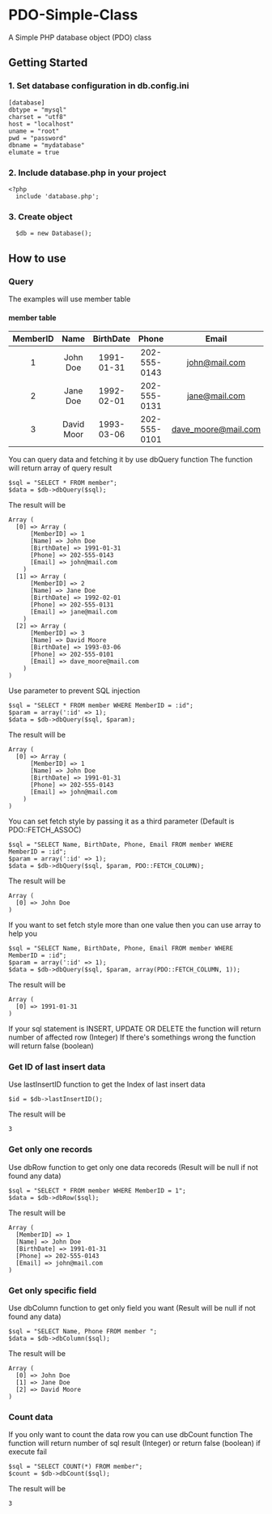 # PDO-Simple-Class
A Simple PHP database object (PDO) class

## Getting Started
### 1. Set database configuration in db.config.ini
```
[database]
dbtype = "mysql"
charset = "utf8"
host = "localhost"
uname = "root"
pwd = "password"
dbname = "mydatabase"
elumate = true
```

### 2. Include database.php in your project
```
<?php
  include 'database.php';
```

### 3. Create object
```
  $db = new Database();
```

## How to use
### Query
The examples will use member table
#### member table 
| MemberID | Name | BirthDate | Phone | Email
|:-----------:|:------------:|:------------:|:------------:|:------------:|
| 1       |        John Doe |     1991-01-31    | 202-555-0143 | john@mail.com
| 2       |        Jane Doe  |     1992-02-01    | 202-555-0131 | jane@mail.com
| 3       |        David Moor  |     1993-03-06    | 202-555-0101 | dave_moore@mail.com

You can query data and fetching it by use dbQuery function
The function will return array of query result
```
$sql = "SELECT * FROM member";
$data = $db->dbQuery($sql);
```
The result will be
```
Array (
  [0] => Array (
      [MemberID] => 1
      [Name] => John Doe
      [BirthDate] => 1991-01-31
      [Phone] => 202-555-0143
      [Email] => john@mail.com
    )
  [1] => Array (
      [MemberID] => 2
      [Name] => Jane Doe
      [BirthDate] => 1992-02-01
      [Phone] => 202-555-0131
      [Email] => jane@mail.com
    )
  [2] => Array (
      [MemberID] => 3
      [Name] => David Moore
      [BirthDate] => 1993-03-06
      [Phone] => 202-555-0101
      [Email] => dave_moore@mail.com
    )
)
```

Use parameter to prevent SQL injection
```
$sql = "SELECT * FROM member WHERE MemberID = :id";
$param = array(':id' => 1);
$data = $db->dbQuery($sql, $param);
```
The result will be
```
Array (
  [0] => Array (
      [MemberID] => 1
      [Name] => John Doe
      [BirthDate] => 1991-01-31
      [Phone] => 202-555-0143
      [Email] => john@mail.com
    )
)
```

You can set fetch style by passing it as a third parameter (Default is PDO::FETCH_ASSOC)
```
$sql = "SELECT Name, BirthDate, Phone, Email FROM member WHERE MemberID = :id";
$param = array(':id' => 1);
$data = $db->dbQuery($sql, $param, PDO::FETCH_COLUMN);
```
The result will be
```
Array (
  [0] => John Doe
)
```

If you want to set fetch style more than one value then you can use array to help you
```
$sql = "SELECT Name, BirthDate, Phone, Email FROM member WHERE MemberID = :id";
$param = array(':id' => 1);
$data = $db->dbQuery($sql, $param, array(PDO::FETCH_COLUMN, 1));
```
The result will be
```
Array (
  [0] => 1991-01-31
)
```

If your sql statement is INSERT, UPDATE OR DELETE the function will return number of affected row (Integer)
If there's somethings wrong the function will return false (boolean)

### Get ID of last insert data
Use lastInsertID function to get the Index of last insert data
```
$id = $db->lastInsertID();
```
The result will be
```
3
```

### Get only one records
Use dbRow function to get only one data recoreds (Result will be null if not found any data)
```
$sql = "SELECT * FROM member WHERE MemberID = 1";
$data = $db->dbRow($sql);
```
The result will be
```
Array (
  [MemberID] => 1
  [Name] => John Doe
  [BirthDate] => 1991-01-31
  [Phone] => 202-555-0143
  [Email] => john@mail.com
)
```

### Get only specific field
Use dbColumn function to get only field you want (Result will be null if not found any data)
```
$sql = "SELECT Name, Phone FROM member ";
$data = $db->dbColumn($sql);
```
The result will be
```
Array (
  [0] => John Doe
  [1] => Jane Doe
  [2] => David Moore
)
```

### Count data
If you only want to count the data row you can use dbCount function
The function will return number of sql result (Integer) or return false (boolean) if execute fail
```
$sql = "SELECT COUNT(*) FROM member";
$count = $db->dbCount($sql);
```
The result will be
```
3
```
